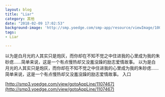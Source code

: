 ```yaml
---
layout: blog
title: "Liar"
category: 其他
date: "2018-02-09 17:02:53"
background-image: 'http://smp.yoedge.com/smp-app/resource/viewImage/1003051appline.png'
tags:
- Liar

---
```

以为是白月光的人其实只是炮灰，而你却在不知不觉之中住进我的心里成为我的朱砂痣……简单来说，这是一个有点慢热却又没羞没躁的励志爱情故事。
以为是白月光的人其实只是炮灰，而你却在不知不觉之中住进我的心里成为我的朱砂痣……简单来说，这是一个有点慢热却又没羞没躁的励志爱情故事。
入口

[http://smp3.yoedge.com/view/gotoAppLine/1107467](http://smp3.yoedge.com/view/gotoAppLine/1107467)

        
